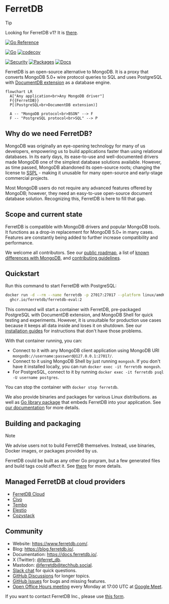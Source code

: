 # FerretDB

<!-- textlint-disable one-sentence-per-line -->

> [!TIP]
> Looking for FerretDB v1?
> It is [there](https://github.com/FerretDB/FerretDB/tree/main-v1).

<!-- textlint-enable one-sentence-per-line -->

[![Go Reference](https://pkg.go.dev/badge/github.com/FerretDB/FerretDB/v2/ferretdb.svg)](https://pkg.go.dev/github.com/FerretDB/FerretDB/v2/ferretdb)

[![Go](https://github.com/FerretDB/FerretDB/actions/workflows/go.yml/badge.svg?branch=main)](https://github.com/FerretDB/FerretDB/actions/workflows/go.yml)
[![codecov](https://codecov.io/gh/FerretDB/FerretDB/branch/main/graph/badge.svg?token=JZ56XFT3DM)](https://codecov.io/gh/FerretDB/FerretDB)

[![Security](https://github.com/FerretDB/FerretDB/actions/workflows/security.yml/badge.svg?branch=main)](https://github.com/FerretDB/FerretDB/actions/workflows/security.yml)
[![Packages](https://github.com/FerretDB/FerretDB/actions/workflows/packages.yml/badge.svg?branch=main)](https://github.com/FerretDB/FerretDB/actions/workflows/packages.yml)
[![Docs](https://github.com/FerretDB/FerretDB/actions/workflows/docs.yml/badge.svg?branch=main)](https://github.com/FerretDB/FerretDB/actions/workflows/docs.yml)

FerretDB is an open-source alternative to MongoDB.
It is a proxy that converts MongoDB 5.0+ wire protocol queries to SQL
and uses PostgreSQL with [DocumentDB extension](https://github.com/microsoft/documentdb) as a database engine.

```mermaid
flowchart LR
  A["Any application<br>Any MongoDB driver"]
  F{{FerretDB}}
  P[(PostgreSQL<br>DocumentDB extension)]

  A -- "MongoDB protocol<br>BSON" --> F
  F -- "PostgreSQL protocol<br>SQL" --> P
```

## Why do we need FerretDB?

MongoDB was originally an eye-opening technology for many of us developers,
empowering us to build applications faster than using relational databases.
In its early days, its ease-to-use and well-documented drivers made MongoDB one of the simplest database solutions available.
However, as time passed, MongoDB abandoned its open-source roots;
changing the license to [SSPL](https://www.ferretdb.com/sspl) - making it unusable for many open-source and early-stage commercial projects.

Most MongoDB users do not require any advanced features offered by MongoDB;
however, they need an easy-to-use open-source document database solution.
Recognizing this, FerretDB is here to fill that gap.

## Scope and current state

FerretDB is compatible with MongoDB drivers and popular MongoDB tools.
It functions as a drop-in replacement for MongoDB 5.0+ in many cases.
Features are constantly being added to further increase compatibility and performance.

We welcome all contributors.
See our [public roadmap](https://github.com/orgs/FerretDB/projects/2/views/1),
a list of [known differences with MongoDB](https://docs.ferretdb.io/diff/),
and [contributing guidelines](CONTRIBUTING.md).

## Quickstart

Run this command to start FerretDB with PostgreSQL:

```sh
docker run -d --rm --name ferretdb -p 27017:27017 --platform linux/amd64 \
  ghcr.io/ferretdb/ferretdb-eval:2
```

This command will start a container with FerretDB, pre-packaged PostgreSQL with DocumentDB extension, and MongoDB Shell for quick testing and experiments.
However, it is unsuitable for production use cases because it keeps all data inside and loses it on shutdown.
See our [installation guides](https://docs.ferretdb.io/installation/) for instructions
that don't have those problems.

With that container running, you can:

- Connect to it with any MongoDB client application using MongoDB URI `mongodb://username:password@127.0.0.1:27017/`.
- Connect to it using MongoDB Shell by just running `mongosh`.
  If you don't have it installed locally, you can run `docker exec -it ferretdb mongosh`.
- For PostgreSQL, connect to it by running `docker exec -it ferretdb psql -U username postgres`.

You can stop the container with `docker stop ferretdb`.

We also provide binaries and packages for various Linux distributions.
as well as [Go library package](https://pkg.go.dev/github.com/FerretDB/FerretDB/v2/ferretdb)
that embeds FerretDB into your application.
See [our documentation](https://docs.ferretdb.io/installation/) for more details.

## Building and packaging

<!-- textlint-disable one-sentence-per-line -->

> [!NOTE]
> We advise users not to build FerretDB themselves.
> Instead, use binaries, Docker images, or packages provided by us.

<!-- textlint-enable one-sentence-per-line -->

FerretDB could be built as any other Go program,
but a few generated files and build tags could affect it.
See [there](https://pkg.go.dev/github.com/FerretDB/FerretDB/v2/build/version) for more details.

## Managed FerretDB at cloud providers

- [FerretDB Cloud](https://cloud.ferretdb.com/)
- [Civo](https://www.civo.com/marketplace/FerretDB)
- [Tembo](https://tembo.io/docs/tembo-stacks/mongo-alternative)
- [Elestio](https://elest.io/open-source/ferretdb)
- [Cozystack](https://cozystack.io/docs/components/#managed-ferretdb)

## Community

- Website: https://www.ferretdb.com/.
- Blog: https://blog.ferretdb.io/.
- Documentation: https://docs.ferretdb.io/.
- X (Twitter): [@ferret_db](https://x.com/ferret_db).
- Mastodon: [@ferretdb@techhub.social](https://techhub.social/@ferretdb).
- [Slack chat](https://slack.ferretdb.io/) for quick questions.
- [GitHub Discussions](https://github.com/FerretDB/FerretDB/discussions) for longer topics.
- [GitHub Issues](https://github.com/FerretDB/FerretDB/issues) for bugs and missing features.
- [Open Office Hours meeting](https://calendar.google.com/calendar/event?action=TEMPLATE&tmeid=NGhrZTA5dXZ0MzQzN2gyaGVtZmx2aWxmN2pfMjAyNDA0MDhUMTcwMDAwWiBjX24zN3RxdW9yZWlsOWIwMm0wNzQwMDA3MjQ0QGc&tmsrc=c_n37tquoreil9b02m0740007244%40group.calendar.google.com&scp=ALL)
  every Monday at 17:00 UTC at [Google Meet](https://meet.google.com/mcb-arhw-qbq).

If you want to contact FerretDB Inc., please use [this form](https://www.ferretdb.com/contact/).

